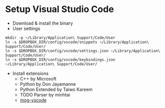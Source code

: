 Setup Visual Studio Code
====

- Download & install the binary
- User settings

```
mkdir -p ~/Library/Application\ Support/Code/User
ln -s $DROPBOX_DIR/config/vscode/snippets ~/Library/Application\ Support/Code/User/
ln -s $DROPBOX_DIR/config/vscode/settings.json ~/Library/Application\ Support/Code/User/
ln -s $DROPBOX_DIR/config/vscode/keybindings.json ~/Library/Application\ Support/Code/User/
```

- Install extensions
  - C++ by Microsoft
  - Python by Don Jayamanne
  - Python Extended by Taiwo Kareem
  - TODO Parser by minhtai
  - [mog-vscode](https://github.com/mogproject/mog-vscode)

```

```


